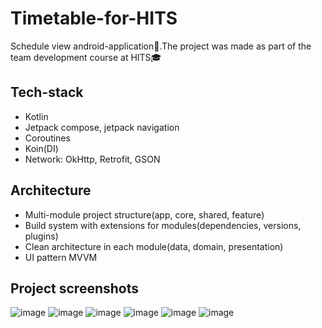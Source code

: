 # Timetable-for-HITS
Schedule view android-application📱.The project was made as part of the team development course at HITS🎓
## Tech-stack
- Kotlin
- Jetpack compose, jetpack navigation
- Coroutines
- Koin(DI)
- Network: OkHttp, Retrofit, GSON
## Architecture
- Multi-module project structure(app, core, shared, feature)
- Build system with extensions for modules(dependencies, versions, plugins)
- Clean architecture in each module(data, domain, presentation)
- UI pattern MVVM
## Project screenshots
![image](https://user-images.githubusercontent.com/101564073/227115380-e11237e8-af8d-4716-9135-bc6c3dbde5be.png)
![image](https://user-images.githubusercontent.com/101564073/227115523-e8e9b1ef-3e43-4535-8d1b-a269cc20ac59.png)
![image](https://user-images.githubusercontent.com/101564073/227115592-31c86e71-7958-48e4-aa66-5c22fe0d67d5.png)
![image](https://user-images.githubusercontent.com/101564073/227115621-9957d5b9-5c41-4c89-928e-ea42df1ed9aa.png)
![image](https://user-images.githubusercontent.com/101564073/227115638-8000a969-e9ed-447e-ae58-a87a0fdf3491.png)
![image](https://user-images.githubusercontent.com/101564073/227115655-6c4609ad-c938-4d24-9c13-5a15927f12e4.png)
